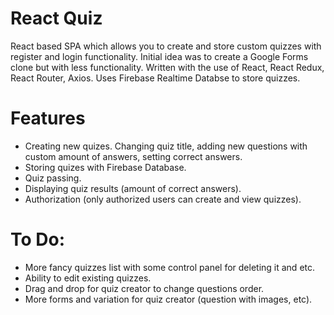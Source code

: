 # React Quiz
React based SPA which allows you to create and store custom quizzes with register and login functionality. Initial idea was to create a Google Forms clone but with less functionality. Written with the use of React, React Redux, React Router, Axios. Uses Firebase Realtime Databse to store quizzes.

# Features
- Creating new quizes. Changing quiz title, adding new questions with custom amount of answers, setting correct answers.
- Storing quizes with Firebase Database.
- Quiz passing.
- Displaying quiz results (amount of correct answers).
- Authorization (only authorized users can create and view quizzes).

# To Do:
- More fancy quizzes list with some control panel for deleting it and etc.
- Ability to edit existing quizzes.
- Drag and drop for quiz creator to change questions order.
- More forms and variation for quiz creator (question with images, etc).
